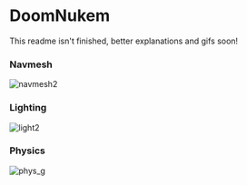 # DoomNukem

This readme isn't finished, better explanations and gifs soon!

### Navmesh
![navmesh2](https://user-images.githubusercontent.com/45420297/219386607-90dcf5ad-c927-4805-9680-c98a1ed107ca.gif)

### Lighting

![light2](https://user-images.githubusercontent.com/45420297/219388010-a8ded9b4-1e62-4797-a9ef-35e30d1dfad8.png)

### Physics

![phys_g](https://user-images.githubusercontent.com/45420297/219398585-2911b0ea-36cb-4570-a7dc-7903c7241364.gif)
